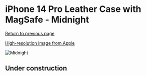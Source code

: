 # iPhone 14 Pro Leather Case with MagSafe - Midnight

[Return to previous page](/iphone_14)

[High-resolution image from Apple](https://store.storeimages.cdn-apple.com/8756/as-images.apple.com/is/MPPG3?wid=4500&hei=4500&fmt=png)

<div style="width: 500px"><img src="/everyphone/MPPG3.png" alt="Midnight"></div>

## Under construction

